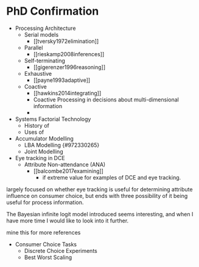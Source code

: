 # PhD Confirmation

- Processing Architecture
  - Serial models
    - [[tversky1972elimination]]
  - Parallel
    - [[rieskamp2008inferences]]
  - Self-terminating
    - [[gigerenzer1996reasoning]]
  - Exhaustive
    - [[payne1993adaptive]]
  - Coactive
    - [[hawkins2014integrating]]
    - Coactive Processing in decisions about multi-dimensional information
    - 
- Systems Factorial Technology
  - History of
  - Uses of
- Accumulator Modelling
  - LBA Modelling {#972330265}
  - Joint Modelling
- Eye tracking in DCE
  - Attribute Non-attendance (ANA)
    - [[balcombe2017examining]]
      - if extreme value for examples of DCE and eye tracking.

largely focused on whether eye tracking is useful for determining attribute influence on consumer choice, but ends with three possibility of it being useful for process information.

The Bayesian infinite logit model introduced seems interesting, and when I have more time I would like to look into it further.

mine this for more references
- Consumer Choice Tasks
  - Discrete Choice Experiments
  - Best Worst Scaling